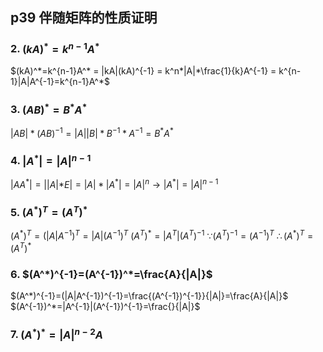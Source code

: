 ## p39 伴随矩阵的性质证明
### 2. $(kA)^*=k^{n-1}A^*$
$(kA)^*=k^{n-1}A^* = |kA|(kA)^{-1} = k^n*|A|*\frac{1}{k}A^{-1} = k^{n-1}|A|A^{-1}=k^{n-1}A^*$

### 3. $(AB)^*=B^*A^*$
$|AB|*(AB)^{-1}=|A||B|*B^{-1}*A^{-1} = B^*A^*$

### 4.  $|A^*|=|A|^{n-1}$ 
 $|AA^*|=||A|*E|=|A|*|A^*|=|A|^{n} \rightarrow |A^*|=|A|^{n-1}$


### 5. $(A^*)^T=(A^T)^*$
$(A^*)^T=(|A|A^{-1})^T=|A|(A^{-1})^T$
$(A^T)^*=|A^T|(A^T)^{-1}$
$\because (A^T)^{-1} = (A^{-1})^{T}$
$\therefore (A^*)^T=(A^T)^*$
 

### 6. $(A^*)^{-1}=(A^{-1})^*=\frac{A}{|A|}$
$(A^*)^{-1}=(|A|A^{-1})^{-1}=\frac{(A^{-1})^{-1}}{|A|}=\frac{A}{|A|}$
 $(A^{-1})^*=|A^{-1}|(A^{-1})^{-1}=\frac{}{|A|}$
### 7. $(A^*)^*=|A|^{n-2}A$
